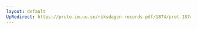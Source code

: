 ```yaml
---
layout: default
UpRedirect: https://pruto.im.uu.se/riksdagen-records-pdf/1874/prot-1874--ak--520/prot-1874--ak--520_053.pdf
---
```

